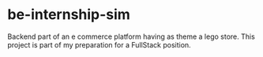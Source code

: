 # be-internship-sim

Backend part of an e commerce platform having as theme a lego store.
This project is part of my preparation for a FullStack position.
